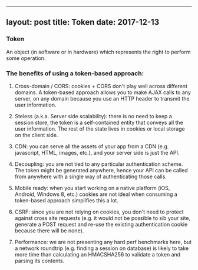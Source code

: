 
---
layout: post
title: Token 
date: 2017-12-13
---


### Token

An object (in software or in hardware) which represents the right to perform some operation.

### The benefits of using a token-based approach:

1.  Cross-domain / CORS: cookies + CORS don't play well across different domains. A token-based approach allows you to make AJAX calls to any server, on any domain because you use an HTTP header to transmit the user information.

2. Steless (a.k.a. Server side scalability): there is no need to keep a session store, the token is a self-contained entity that conveys all the user information. The rest of the state lives in cookies or local storage on the client side.

3. CDN: you can serve all the assets of your app from a CDN (e.g. javascript, HTML, images, etc.), and your server side is just the API.

4. Decoupling: you are not tied to any particular authentication scheme. The token might be generated anywhere, hence your API can be called from anywhere with a single way of authenticating those calls.

5. Mobile ready: when you start working on a native platform (iOS, Android, Windows 8, etc.) cookies are not ideal when consuming a token-based approach simplifies this a lot.

6. CSRF: since you are not relying on cookies, you don't need to protect against cross site requests (e.g. it would not be possible to sib your site, generate a POST request and re-use the existing authentication cookie because there will be none).

7. Performance: we are not presenting any hard perf benchmarks here, but a network roundtrip (e.g. finding a session on database) is likely to take more time than calculating an HMACSHA256 to validate a token and parsing its contents.

